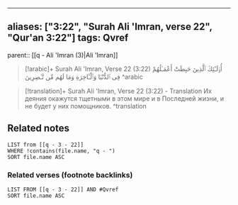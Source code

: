 
---
aliases: ["3:22", "Surah Ali 'Imran, verse 22", "Qur'an 3:22"]
tags: Qvref
---

parent:: [[q - Ali 'Imran (3)|Ali 'Imran]]

> [!arabic]+ Surah Ali 'Imran, Verse 22 (3:22)
> <span class="quran-arabic">أُو۟لَـٰٓئِكَ ٱلَّذِينَ حَبِطَتْ أَعْمَـٰلُهُمْ فِى ٱلدُّنْيَا وَٱلْـَٔاخِرَةِ وَمَا لَهُم مِّن نَّـٰصِرِينَ</span>
^arabic

> [!translation]+ Surah Ali 'Imran, Verse 22 (3:22) - Translation
> Их деяния окажутся тщетными в этом мире и в Последней жизни, и не будет у них помощников.
^translation



## Related notes
```dataview
LIST from [[q - 3 - 22]]
WHERE !contains(file.name, "q - ")
SORT file.name ASC
```

### Related verses (footnote backlinks)
```dataview
LIST FROM [[q - 3 - 22]] AND #Qvref
SORT file.name ASC
```

